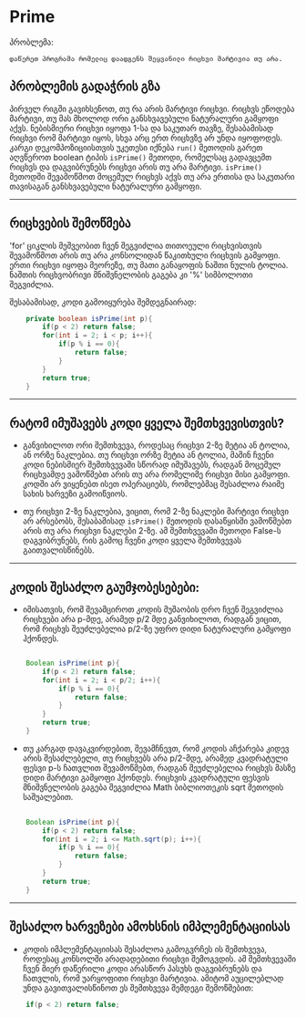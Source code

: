 # Prime

პრობლემა:
```
დაწერეთ პროგრამა რომელიც დაადგენს შეყვანილი რიცხვი მარტივია თუ არა.
```

## პრობლემის გადაჭრის გზა
პირველ რიგში გავიხსენოთ, თუ რა არის მარტივი რიცხვი. რიცხვს ეწოდება მარტივი, თუ მას მხოლოდ ორი განსხვავებული ნატურალური გამყოფი აქვს.
ნებისმიერი რიცხვი იყოფა 1-სა და საკუთარ თავზე, შესაბამისად რიცხვი რომ მარტივი იყოს, სხვა არც ერთ რიცხვზე არ უნდა იყოფოდეს.
კარგი დეკომპოზიციისთვის უკეთესი იქნება `run()` მეთოდის გარეთ აღვწეროთ boolean ტიპის `isPrime()` მეთოდი, რომელსაც გადავცემთ რიცხვს
და დაგვიბრუნებს რიცხვი არის თუ არა მარტივი.
`isPrime()` მეთოდში შევამოწმოთ მოცემულ რიცხვს აქვს თუ არა ერთისა და საკუთარი თავისაგან განსხვავებული ნატურალური გამყოფი.

---

## რიცხვების შემოწმება
'for' ციკლის მეშვეობით ჩვენ შეგვიძლია თითოეული რიცხვისთვის შევამოწმოთ არის თუ არა კონსოლიდან წაკითხული რიცხვის გამყოფი.
ერთი რიცხვი იყოფა მეორეზე, თუ მათი განაყოფის ნაშთი ნულის ტოლია. ნაშთის რიცხვობრივი მნიშვნელობის გაგება კი '%' სიმბოლოთი შეგვიძლია.

შესაბამისად, კოდი გამოიყურება შემდეგნაირად:
```java
    private boolean isPrime(int p){
        if(p < 2) return false;
        for(int i = 2; i < p; i++){
            if(p % i == 0){
                return false;
            }
        }
        return true;
    }
```

---

## რატომ იმუშავებს კოდი ყველა შემთხვევისთვის?

* განვიხილოთ ორი შემთხვევა, როდესაც რიცხვი 2-ზე მეტია ან ტოლია, ან ორზე ნაკლებია.
  თუ რიცხვი ორზე მეტია ან ტოლია, მაშინ ჩვენი კოდი ნებისმიერ შემთხვევაში სწორად იმუშავებს, რადგან მოცემულ რიცხვამდე
  ვამოწმებთ არის თუ არა რომელიმე რიცხვი მისი გამყოფი. კოდში არ ვიყენებთ ისეთ ოპერაციებს, რომლებმაც შესაძლოა რაიმე
  სახის ხარვეზი გამოიწვიოს.

* თუ რიცხვი 2-ზე ნაკლებია, ვიცით, რომ 2-ზე ნაკლები მარტივი რიცხვი არ არსებობს, შესაბამისად `isPrime()` მეთოდის დასაწყისში ვამოწმებთ
  არის თუ არა რიცხვი ნაკლები 2-ზე. ამ შემთხვევაში მეთოდი False-ს დაგვიბრუნებს, რის გამოც ჩვენი კოდი ყველა შემთხვევას გაითვალისწინებს.
---

## კოდის შესაძლო გაუმჯობესებები:

* იმისათვის, რომ შევამციროთ კოდის მუშაობის დრო ჩვენ შეგვიძლია რიცხვები არა p-მდე, არამედ p/2 მდე განვიხილოთ, რადგან ვიცით, რომ რიცხვს
  შეუძლებელია p/2-ზე უფრო დიდი ნატურალური გამყოფი ჰქონდეს.

```java

    Boolean isPrime(int p){
        if(p < 2) return false;
        for(int i = 2; i < p/2; i++){
            if(p % i == 0){
                return false;
            }
        }
        return true;
    }

```

* თუ კარგად დავაკვირდებით, შევამჩნევთ, რომ კოდის აჩქარება კიდევ არის შესაძლებელი, თუ რიცხვებს არა p/2-მდე, არამედ კვადრატული ფესვი
  p-ს ჩათვლით შევამოწმებთ, რადგან შეუძლებელია რიცხვს მასზე დიდი მარტივი გამყოფი ჰქონდეს. რიცხვის კვადრატული ფესვის მნიშვნელობის გაგება
  შეგვიძლია Math ბიბლიოთეკის sqrt მეთოდის საშუალებით.

```java
    
    Boolean isPrime(int p){
        if(p < 2) return false;
        for(int i = 2; i <= Math.sqrt(p); i++){
            if(p % i == 0){
                return false;
            }
        }
        return true;
    }
```

---

## შესაძლო ხარვეზები ამოხსნის იმპლემენტაციისას
* კოდის იმპლემენტაციისას შესაძლოა გამოგვრჩეს ის შემთხვევა, როდესაც კონსოლში არადადებითი რიცხვი შემოგვდის. ამ შემთხვევაში
  ჩვენ მიერ დაწერილი კოდი არასწორ პასუხს დაგვიბრუნებს და ჩათვლის, რომ უარყოფითი რიცხვი მარტივია. ამიტომ აუცილებლად უნდა
  გავითვალისწინოთ ეს შემთხვევა შემდეგი შემოწმებით:
```java
    if(p < 2) return false;
```
